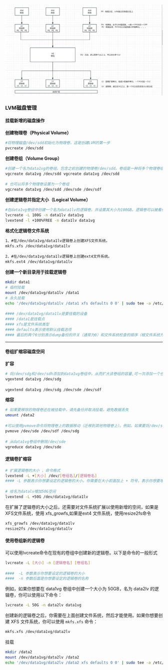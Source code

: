 ![c0f16585acd860f745616be5a9266a7](./images/LVM%E7%A3%81%E7%9B%98%E7%AE%A1%E7%90%86/c0f16585acd860f745616be5a9266a7.png)



### LVM磁盘管理

#### 挂载新增的磁盘操作

**创建物理卷（Physical Volume）**

```bash
#将物理磁盘/dev/sdd初始化为物理卷，这是创建LVM的第一步
pvcreate /dev/sdd
```

**创建卷组（Volume Group）**

```bash
#创建一个名为data1vg的卷组，包含之前创建的物理卷/dev/sdd。卷组是一种将多个物理卷组合在一起，使其看起来像一个大的存储池的方法。
vgcreate data1vg /dev/sdd vgcreate data1vg /dev/sdd

# 也可以将多个物理卷设置为一个卷组
vgcreate data1vg /dev/sdd /dev/sde /dev/sdf
```

**创建逻辑卷并指定大小（Logical Volume）**

```bash
#在data1vg卷组中创建一个名为data1lv的逻辑卷，并设置其大小为100GB。逻辑卷可以被看作是在卷组上的分区，它可以根据需要进行大小调整和移动。
lvcreate -L 100G -n data1lv data1vg
lvextend -l +100%FREE -n data1lv data1vg

```

**格式化逻辑卷文件系统**

```bash
1、#在/dev/data1vg/data1lv逻辑卷上创建XFS文件系统。
mkfs.xfs /dev/data1vg/data1lv

2、#在/dev/data1vg/data1lv逻辑卷上创建ext4文件系统。
mkfs.ext4 /dev/data1vg/data1lv
```

**创建一个新目录用于挂载逻辑卷**

```bash
mkdir data1
# 临时挂载
mount /dev/data1vg/data1lv /data1
# 永久挂载
echo '/dev/data1vg/data1lv /data1 xfs defaults 0 0' | sudo tee -a /etc/fstab

#### /dev/data1vg/data1lv是要挂载的设备
#### /data1是挂载点
#### xfs是文件系统类型
#### defaults表示使用默认挂载选项
#### 最后的两个0分别表示dump备份的开关（通常为0）和文件系统检查的顺序（根文件系统为1，其他文件系统为2，0表示不检查)
```

---

#### 卷组扩缩容磁盘空间

**扩容**

```bash
# 将/dev/sdg和/dev/sdh添加到data1vg卷组中，从而扩大该卷组的容量,可一次添加一个也可一次添加多个。  extend(延申)
vgextend data1vg /dev/sdg

vgextend data1vg /dev/sdg /dev/sde /dev/sdf
```

**缩容**

```bash
# 如果要移除的物理卷还在被挂载中，请先备份并取消挂载，避免数据丢失
umount /data2

#可以使用pvmove命令将物理卷上的数据移动（迁移到其他物理卷上）。例如，如果要将/dev/sde的数据移动到/dev/sdg和/dev/sdf上
pvmove /dev/sde /dev/sdf /dev/sdg

# 从data1vg卷组中删除/dev/sde
vgreduce data1vg /dev/sde
```

#### 逻辑卷扩缩容

```bash
# 扩展逻辑卷的大小 ，命令格式
lvextend -L +[大小] /dev/[卷组名]/[逻辑卷名]
#### -L 参数表示你想要设定的逻辑卷的大小。你需要在大小前面加上 + 符号，表示你想要增加的大小。

# 给名为datalv增加50G空间
lvextend -L +50G /dev/data1vg/data1lv
```

在扩展了逻辑卷的大小之后，还需要对文件系统扩展以使用新增的空间，如果是XFS文件系统，使用 xfs_growfs,如果是ext4 文件系统，使用resize2fs命令

```bash
xfs_growfs /dev/data1vg/data1lv
resize2fs /dev/data1vg/data1lv
```

#### 使用卷组新的逻辑卷

可以使用lvcreate命令在现有的卷组中创建新的逻辑卷。以下是命令的一般形式

```bash
lvcreate -L [大小] -n [逻辑卷名] [卷组名]

####  -L 参数表示你想要设定的逻辑卷的大小
####  -n 参数后面是你想要设定的逻辑卷的名称
```

例如，如果你想要在 data1vg 卷组中创建一个大小为 50GB，名为 data2lv 的逻辑卷，你可以使用以下命令：

```bash
lvcreate -L 50G -n data2lv data1vg
```

创建新的逻辑卷之后，你需要在上面创建文件系统，然后才能使用。如果你想要创建 XFS 文件系统，你可以使用 `mkfs.xfs` 命令：

```bash
mkfs.xfs /dev/data1vg/data2lv
```

挂载

```bash
mkdir /data2
mount /dev/data1vg/data2lv /data2
echo '/dev/data1vg/data2lv /data2 xfs defaults 0 0' | sudo tee -a /etc/fstab
```




